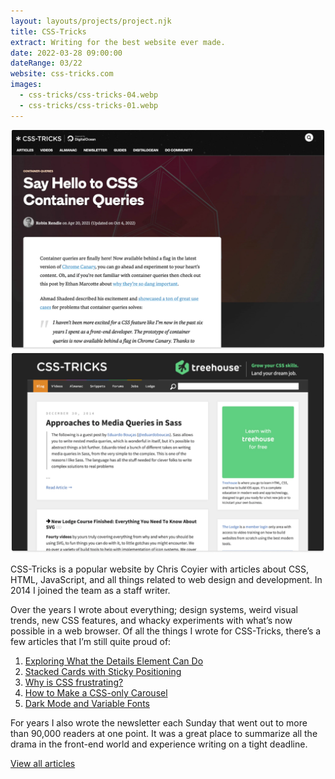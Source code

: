 ```yaml
---
layout: layouts/projects/project.njk
title: CSS-Tricks
extract: Writing for the best website ever made.
date: 2022-03-28 09:00:00
dateRange: 03/22
website: css-tricks.com
images:
  - css-tricks/css-tricks-04.webp
  - css-tricks/css-tricks-01.webp
---
```


<div class="carousel columns-7-13">
  <a href="/images/projects/css-tricks/css-tricks-04.webp">
    <img src="/images/projects/css-tricks/css-tricks-04.webp" alt="A screenshot of an article I wrote"/>
  </a>
  <a href="/images/projects/css-tricks/css-tricks-01.webp">
    <img src="/images/projects/css-tricks/css-tricks-01.webp" alt="The CSS-Tricks homepage"/>
  </a>
</div>

<div class="columns-1-7">

<p class="intro">CSS-Tricks is a popular website by Chris Coyier with articles about CSS, HTML, JavaScript, and all things related to web design and development. In 2014 I joined the team as a staff writer.</p>

Over the years I wrote about everything; design systems, weird visual trends, new CSS features, and whacky experiments with what’s now possible in a web browser. Of all the things I wrote for CSS-Tricks, there’s a few articles that I’m still quite proud of:

1. [Exploring What the Details Element Can Do](https://css-tricks.com/exploring-what-the-details-and-summary-elements-can-do/)
2. [Stacked Cards with Sticky Positioning](https://css-tricks.com/stacked-cards-with-sticky-positioning-and-a-dash-of-sass/)
3. [Why is CSS frustrating?](https://css-tricks.com/why-is-css-frustrating/)
4. [How to Make a CSS-only Carousel](https://css-tricks.com/how-to-make-a-css-only-carousel/)
5. [Dark Mode and Variable Fonts](https://css-tricks.com/dark-mode-and-variable-fonts/)

For years I also wrote the newsletter each Sunday that went out to more than 90,000 readers at one point. It was a great place to summarize all the drama in the front-end world and experience writing on a tight deadline.

[View all articles](https://css-tricks.com/author/robinrendle/)

</div>
